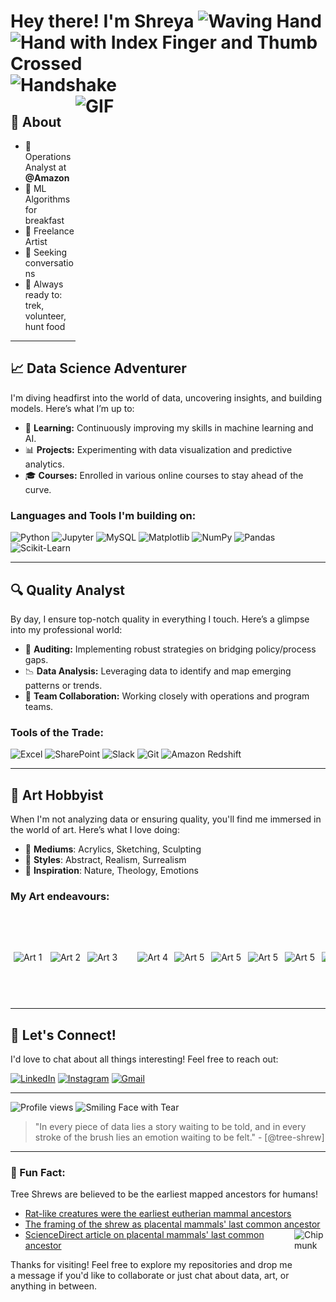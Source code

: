 # Hey there! I'm Shreya <img src="https://raw.githubusercontent.com/Tarikul-Islam-Anik/Animated-Fluent-Emojis/master/Emojis/Hand%20gestures/Waving%20Hand.png" alt="Waving Hand" width="40" height="40" /> <img src="https://raw.githubusercontent.com/Tarikul-Islam-Anik/Animated-Fluent-Emojis/master/Emojis/Hand%20gestures/Hand%20with%20Index%20Finger%20and%20Thumb%20Crossed.png" alt="Hand with Index Finger and Thumb Crossed" width="35" height="35" /> <img src="https://raw.githubusercontent.com/Tarikul-Islam-Anik/Animated-Fluent-Emojis/master/Emojis/Hand%20gestures/Handshake.png" alt="Handshake" width="35" height="35" /> <img src="https://media4.giphy.com/media/v1.Y2lkPTc5MGI3NjExd2M1anRreW9oOXJoMmduOTk5Y2x2ZGVsempieHZnbjBreWp2bGVreiZlcD12MV9pbnRlcm5hbF9naWZfYnlfaWQmY3Q9Zw/DyeaRFh450rTqd7yQB/giphy.webp" alt="GIF" align=right width=400 height=400>

## 📖 About 
- 🚀 Operations Analyst at **@Amazon** 
- 🥨 ML Algorithms for breakfast 
- 🎨 Freelance Artist 
- 👀 Seeking conversations
- 🏃 Always ready to: trek, volunteer, hunt food

---

## 📈 Data Science Adventurer

I'm diving headfirst into the world of data, uncovering insights, and building models. Here’s what I’m up to:

- 🧠 **Learning:** Continuously improving my skills in machine learning and AI.
- 📊 **Projects:** Experimenting with data visualization and predictive analytics.
- 🎓 **Courses:** Enrolled in various online courses to stay ahead of the curve.

### Languages and Tools I'm building on:

![Python](https://img.shields.io/badge/-Python-43B02A?style=flat&logo=python&logoColor=white)
![Jupyter](https://img.shields.io/badge/-Jupyter-0052CC?style=flat&logo=jupyter&logoColor=white)
![MySQL](https://img.shields.io/badge/-MySQL-FF6C37?style=flat&logo=mysql&logoColor=white)
![Matplotlib](https://img.shields.io/badge/-Matplotlib-F05032?style=flat&logo=matplotlib&logoColor=white)
![NumPy](https://img.shields.io/badge/-NumPy-013243?style=flat&logo=numpy&logoColor=white)
![Pandas](https://img.shields.io/badge/-Pandas-150458?style=flat&logo=pandas&logoColor=white)
![Scikit-Learn](https://img.shields.io/badge/-Scikit%20Learn-F7931E?style=flat&logo=scikit-learn&logoColor=white)

---

## 🔍 Quality Analyst

By day, I ensure top-notch quality in everything I touch. Here’s a glimpse into my professional world:

- 🧮 **Auditing:** Implementing robust strategies on bridging policy/process gaps.
- 📉 **Data Analysis:** Leveraging data to identify and map emerging patterns or trends.
- 🤝 **Team Collaboration:** Working closely with operations and program teams.

### Tools of the Trade:

![Excel](https://img.shields.io/badge/-Excel-217346?style=flat&logo=microsoft-excel&logoColor=white)
![SharePoint](https://img.shields.io/badge/-SharePoint-0078D4?style=flat&logo=microsoft-sharepoint&logoColor=white)
![Slack](https://img.shields.io/badge/-Slack-4A154B?style=flat&logo=slack&logoColor=white)
![Git](https://img.shields.io/badge/-Git-F05032?style=flat&logo=git&logoColor=white)
![Amazon Redshift](https://img.shields.io/badge/-Amazon%20Redshift-232F3E?style=flat&logo=amazon-redshift&logoColor=white)

---

## 🎨 Art Hobbyist

When I'm not analyzing data or ensuring quality, you'll find me immersed in the world of art. Here’s what I love doing:

- 🌈 **Mediums**: Acrylics, Sketching, Sculpting
- 🫧 **Styles**: Abstract, Realism, Surrealism
- 🌠 **Inspiration**: Nature, Theology, Emotions

### My Art endeavours:

<div style="white-space: nowrap; overflow-x: auto; padding: 5px;">

  <img src="https://github.com/tree-shrew/tree-shrew/blob/main/media/3.png" alt="Art 1" width="50" height="71.5" style="display: inline-block; margin-right: 5px;">
  <img src="https://github.com/tree-shrew/tree-shrew/blob/main/media/7.png" alt="Art 2" width="50" height="71.5" style="display: inline-block; margin-right: 5px;">
  <img src="https://github.com/tree-shrew/tree-shrew/blob/main/media/5.png" alt="Art 3" width="71.5" height="50" style="display: inline-block; margin-right: 5px;">
  <img src="https://github.com/tree-shrew/tree-shrew/blob/main/media/6.png" alt="Art 4" width="50" height="71.5" style="display: inline-block; margin-right: 5px;">
  <img src="https://github.com/tree-shrew/tree-shrew/blob/main/media/1.png" alt="Art 5" width="50" height="71.5" style="display: inline-block; margin-right: 5px;">
  <img src="https://github.com/tree-shrew/tree-shrew/blob/main/media/2.png" alt="Art 5" width="50" height="71.5" style="display: inline-block; margin-right: 5px;">
  <img src="https://github.com/tree-shrew/tree-shrew/blob/main/media/4.png" alt="Art 5" width="50" height="71.5" style="display: inline-block; margin-right: 5px;">
  <img src="https://github.com/tree-shrew/tree-shrew/blob/main/media/8.png" alt="Art 5" width="50" height="71.5" style="display: inline-block; margin-right: 5px;">
  <img src="https://github.com/tree-shrew/tree-shrew/blob/main/media/9.png" alt="Art 5" width="50" height="71.5" style="display: inline-block; margin-right: 5px;">
  <img src="https://github.com/tree-shrew/tree-shrew/blob/main/media/10.png" alt="Art 5" width="50" height="71.5" style="display: inline-block; margin-right: 5px;">
  <img src="https://github.com/tree-shrew/tree-shrew/blob/main/media/11.png" alt="Art 5" width="50" height="71.5" style="display: inline-block; margin-right: 5px;">
  <img src="https://github.com/tree-shrew/tree-shrew/blob/main/media/13.png" alt="Art 5" width="50" height="71.5" style="display: inline-block; margin-right: 5px;">
  <img src="https://github.com/tree-shrew/tree-shrew/blob/main/media/16.jpg" alt="Art 5" width="71.5" height="50" style="display: inline-block; margin-right: 5px;">
  <img src="https://github.com/tree-shrew/tree-shrew/blob/main/media/12.png" alt="Art 5" width="50" height="71.5" style="display: inline-block; margin-right: 5px;">

</div>

---

## 💬 Let's Connect!

I'd love to chat about all things interesting! Feel free to reach out:

[![LinkedIn](https://img.shields.io/badge/-LinkedIn-0077B5?style=flat&logo=linkedin&logoColor=white)](https://www.linkedin.com/in/shreya-tewari-115a12269/)
[![Instagram](https://img.shields.io/badge/-Instagram-E4405F?style=flat&logo=instagram&logoColor=white)](https://www.instagram.com/tewdrops?igsh=ZnIybnhnbGpnNmd2)
[![Gmail](https://img.shields.io/badge/-Gmail-D14836?style=flat&logo=gmail&logoColor=white)](mailto:shreya.te3@gmail.com)

---

![Profile views](https://komarev.com/ghpvc/?username=tree-shrew&color=brightgreen) <img src="https://raw.githubusercontent.com/Tarikul-Islam-Anik/Animated-Fluent-Emojis/master/Emojis/Smilies/Smiling%20Face%20with%20Tear.png" alt="Smiling Face with Tear" width="30" height="30" />

> "In every piece of data lies a story waiting to be told, and in every stroke of the brush lies an emotion waiting to be felt." - [@tree-shrew]

---

### 🌟 Fun Fact:

Tree Shrews are believed to be the earliest mapped ancestors for humans!
- [Rat-like creatures were the earliest eutherian mammal ancestors](https://www.livescience.com/60888-rat-creatures-were-earliest-eutherian-mammal-ancestors.html)
- [The framing of the shrew as placental mammals' last common ancestor](https://www.theguardian.com/science/2022/oct/27/the-framing-of-the-shrew-as-placental-mammals-last-common-ancestor) <img src="https://raw.githubusercontent.com/Tarikul-Islam-Anik/Animated-Fluent-Emojis/master/Emojis/Animals/Chipmunk.png" alt="Chipmunk" width="50" height="50" align=right>
- [ScienceDirect article on placental mammals' last common ancestor](https://www.sciencedirect.com/science/article/abs/pii/S1055790313004363)  


Thanks for visiting! Feel free to explore my repositories and drop me a message if you'd like to collaborate or just chat about data, art, or anything in between.


<!---
tree-shrew/tree-shrew is a ✨ special ✨ repository because its `README.md` (this file) appears on your GitHub profile.
You can click the Preview link to take a look at your changes.
--->
